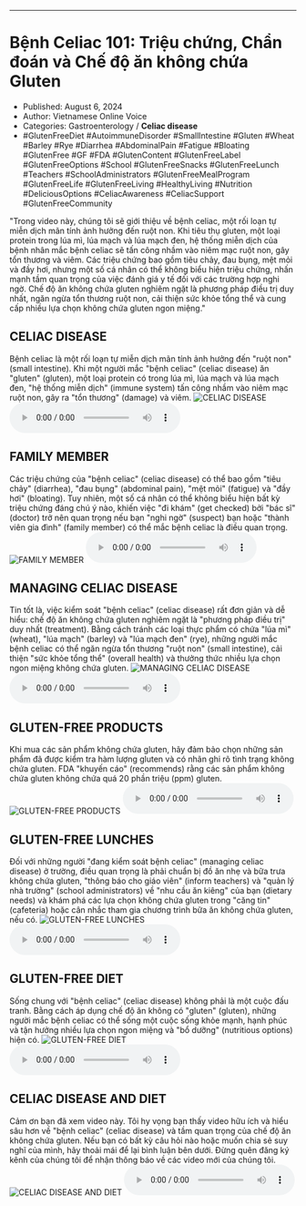 
---

# Bệnh Celiac 101: Triệu chứng, Chẩn đoán và Chế độ ăn không chứa Gluten

- Published: August 6, 2024
- Author: Vietnamese Online Voice
- Categories: Gastroenterology / **Celiac disease**
- #GlutenFreeDiet #AutoimmuneDisorder #SmallIntestine #Gluten #Wheat #Barley #Rye #Diarrhea #AbdominalPain #Fatigue #Bloating #GlutenFree #GF #FDA #GlutenContent #GlutenFreeLabel #GlutenFreeOptions #School #GlutenFreeSnacks #GlutenFreeLunch #Teachers #SchoolAdministrators #GlutenFreeMealProgram #GlutenFreeLife #GlutenFreeLiving #HealthyLiving #Nutrition #DeliciousOptions #CeliacAwareness #CeliacSupport #GlutenFreeCommunity

"Trong video này, chúng tôi sẽ giới thiệu về bệnh celiac, một rối loạn tự miễn dịch mãn tính ảnh hưởng đến ruột non. Khi tiêu thụ gluten, một loại protein trong lúa mì, lúa mạch và lúa mạch đen, hệ thống miễn dịch của bệnh nhân mắc bệnh celiac sẽ tấn công nhầm vào niêm mạc ruột non, gây tổn thương và viêm. Các triệu chứng bao gồm tiêu chảy, đau bụng, mệt mỏi và đầy hơi, nhưng một số cá nhân có thể không biểu hiện triệu chứng, nhấn mạnh tầm quan trọng của việc đánh giá y tế đối với các trường hợp nghi ngờ. Chế độ ăn không chứa gluten nghiêm ngặt là phương pháp điều trị duy nhất, ngăn ngừa tổn thương ruột non, cải thiện sức khỏe tổng thể và cung cấp nhiều lựa chọn không chứa gluten ngon miệng."


## CELIAC DISEASE

Bệnh celiac là một rối loạn tự miễn dịch mãn tính ảnh hưởng đến "ruột non" (small intestine). Khi một người mắc "bệnh celiac" (celiac disease) ăn "gluten" (gluten), một loại protein có trong lúa mì, lúa mạch và lúa mạch đen, "hệ thống miễn dịch" (immune system) tấn công nhầm vào niêm mạc ruột non, gây ra "tổn thương" (damage) và viêm.
![CELIAC DISEASE](https://http-archiver-apis-production-80.schnworks.com/storage/images/transitions/2024-08-06/transition--25895586986-Montserrat-Bold-283593.jpg)
<audio controls>
    <source src="https://http-archiver-apis-production-80.schnworks.com/storage/storage/audio/file-9853660474.mp3" type="audio/mpeg">
</audio>



## FAMILY MEMBER

Các triệu chứng của "bệnh celiac" (celiac disease) có thể bao gồm "tiêu chảy" (diarrhea), "đau bụng" (abdominal pain), "mệt mỏi" (fatigue) và "đầy hơi" (bloating). Tuy nhiên, một số cá nhân có thể không biểu hiện bất kỳ triệu chứng đáng chú ý nào, khiến việc "đi khám" (get checked) bởi "bác sĩ" (doctor) trở nên quan trọng nếu bạn "nghi ngờ" (suspect) bạn hoặc "thành viên gia đình" (family member) có thể mắc bệnh celiac là điều quan trọng.
![FAMILY MEMBER](https://http-archiver-apis-production-80.schnworks.com/storage/images/transitions/2024-08-06/transition--11014529290-Montserrat-Medium-880E4F.jpg)
<audio controls>
    <source src="https://http-archiver-apis-production-80.schnworks.com/storage/storage/audio/file-6296105917.mp3" type="audio/mpeg">
</audio>



## MANAGING CELIAC DISEASE

Tin tốt là, việc kiểm soát "bệnh celiac" (celiac disease) rất đơn giản và dễ hiểu: chế độ ăn không chứa gluten nghiêm ngặt là "phương pháp điều trị" duy nhất (treatment). Bằng cách tránh các loại thực phẩm có chứa "lúa mì" (wheat), "lúa mạch" (barley) và "lúa mạch đen" (rye), những người mắc bệnh celiac có thể ngăn ngừa tổn thương "ruột non" (small intestine), cải thiện "sức khỏe tổng thể" (overall health) và thưởng thức nhiều lựa chọn ngon miệng không chứa gluten.
![MANAGING CELIAC DISEASE](https://http-archiver-apis-production-80.schnworks.com/storage/images/transitions/2024-08-06/transition-19509687083-Montserrat-ExtraBold-512DA8.jpg)
<audio controls>
    <source src="https://http-archiver-apis-production-80.schnworks.com/storage/storage/audio/file-30872923578.mp3" type="audio/mpeg">
</audio>



## GLUTEN-FREE PRODUCTS

Khi mua các sản phẩm không chứa gluten, hãy đảm bảo chọn những sản phẩm đã được kiểm tra hàm lượng gluten và có nhãn ghi rõ tình trạng không chứa gluten. FDA "khuyến cáo" (recommends) rằng các sản phẩm không chứa gluten không chứa quá 20 phần triệu (ppm) gluten.
![GLUTEN-FREE PRODUCTS](https://http-archiver-apis-production-80.schnworks.com/storage/images/transitions/2024-08-06/transition--17944147981-Montserrat-Thin-004895.jpg)
<audio controls>
    <source src="https://http-archiver-apis-production-80.schnworks.com/storage/storage/audio/file-18783806630.mp3" type="audio/mpeg">
</audio>



## GLUTEN-FREE LUNCHES

Đối với những người "đang kiểm soát bệnh celiac" (managing celiac disease) ở trường, điều quan trọng là phải chuẩn bị đồ ăn nhẹ và bữa trưa không chứa gluten, "thông báo cho giáo viên" (inform teachers) và "quản lý nhà trường" (school administrators) về "nhu cầu ăn kiêng" của bạn (dietary needs) và khám phá các lựa chọn không chứa gluten trong "căng tin" (cafeteria) hoặc cân nhắc tham gia chương trình bữa ăn không chứa gluten, nếu có.
![GLUTEN-FREE LUNCHES](https://http-archiver-apis-production-80.schnworks.com/storage/images/transitions/2024-08-06/transition--27973957864-Montserrat-Regular-880E4F.jpg)
<audio controls>
    <source src="https://http-archiver-apis-production-80.schnworks.com/storage/storage/audio/file-19509610742.mp3" type="audio/mpeg">
</audio>



## GLUTEN-FREE DIET

Sống chung với "bệnh celiac" (celiac disease) không phải là một cuộc đấu tranh. Bằng cách áp dụng chế độ ăn không có "gluten" (gluten), những người mắc bệnh celiac có thể sống một cuộc sống khỏe mạnh, hạnh phúc và tận hưởng nhiều lựa chọn ngon miệng và "bổ dưỡng" (nutritious options) hiện có.
![GLUTEN-FREE DIET](https://http-archiver-apis-production-80.schnworks.com/storage/images/transitions/2024-08-06/transition-13802633512-Montserrat-Black-283593.jpg)
<audio controls>
    <source src="https://http-archiver-apis-production-80.schnworks.com/storage/storage/audio/file-66634335526.mp3" type="audio/mpeg">
</audio>



## CELIAC DISEASE AND DIET

Cảm ơn bạn đã xem video này. Tôi hy vọng bạn thấy video hữu ích và hiểu sâu hơn về "bệnh celiac" (celiac disease) và tầm quan trọng của chế độ ăn không chứa gluten. Nếu bạn có bất kỳ câu hỏi nào hoặc muốn chia sẻ suy nghĩ của mình, hãy thoải mái để lại bình luận bên dưới. Đừng quên đăng ký kênh của chúng tôi để nhận thông báo về các video mới của chúng tôi.
![CELIAC DISEASE AND DIET](https://http-archiver-apis-production-80.schnworks.com/storage/images/transitions/2024-08-06/transition-20742960772-Montserrat-Medium-4A148C.jpg)
<audio controls>
    <source src="https://http-archiver-apis-production-80.schnworks.com/storage/storage/audio/file-16590238987.mp3" type="audio/mpeg">
</audio>

